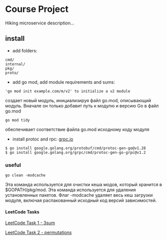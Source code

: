 # Course Project

Hiking microservice description...

## install

- add folders:
```console
cmd/
internal/
pkg/
proto/
```
- add go mod, add module requirements and sums:
```console
'go mod init example.com/m/v2' to initialize a v2 module
```
создает новый модуль, инициализируя файл go.mod, описывающий модуль. 
Вначале он только добавит путь к модулю и версию Go в файл go.mod

```console
go mod tidy
```
обеспечивает соответствие файла go.mod исходному коду модуля

- install protoc and rpc: [grpc.io](https://grpc.io/)
```console
$ go install google.golang.org/protobuf/cmd/protoc-gen-go@v1.28
$ go install google.golang.org/grpc/cmd/protoc-gen-go-grpc@v1.2
```

### useful

```console
go clean -modcache
```
Эта команда используется для очистки кеша модов, 
который хранится в $GOPATH/pkg/mod. 
Эта команда используется для удаления установленных пакетов. 
Флаг -modcache удаляет весь кеш загрузки модуля, 
включая распакованный исходный код версий зависимостей.


#### LeetCode Tasks

[LeetCode Task 1 - 3sum](https://leetcode.com/problems/3sum)

[LeetCode Task 2 - permutations](https://leetcode.com/problems/permutations)
